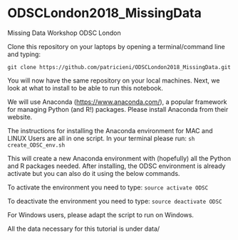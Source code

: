 # ODSCLondon2018_MissingData
Missing Data Workshop ODSC London

Clone this repository on your laptops by opening a terminal/command line and typing:

```git clone https://github.com/patricieni/ODSCLondon2018_MissingData.git```

You will now have the same repository on your local machines. Next, we look at what to install to be able to run this notebook. 

We will use Anaconda (https://www.anaconda.com/), a popular framework for managing Python (and R!) packages. Please install Anaconda from their website. 


The instructions for installing the Anaconda environment for MAC and LINUX Users are all in one script. 
In your terminal please run: 
```sh create_ODSC_env.sh```

This will create a new Anaconda environment with (hopefully) all the Python and R packages needed.  After installing, the ODSC environment is already activate but you can also do it using the below commands.

To activate the environment you need to type: 
```source activate ODSC```

To deactivate the environment you need to type: 
```source deactivate ODSC```

For Windows users, please adapt the script to run on Windows. 

All the data necessary for this tutorial is under data/ 
